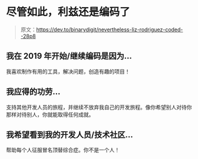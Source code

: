 # 尽管如此，利兹还是编码了

> 原文：<https://dev.to/binarydigit/nevertheless-liz-rodriguez-coded--28p8>

## 我在 2019 年开始/继续编码是因为...

我喜欢制作有用的工具，解决问题，创造有趣的项目！

## 我应得的功劳...

支持其他开发人员的旅程，并继续不放弃我自己的开发旅程。像你希望别人对待你那样对待别人，你就能取得任何成就。

## 我希望看到我的开发人员/技术社区...

帮助每个人征服冒名顶替综合症。你不是一个人！